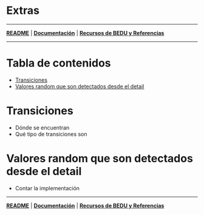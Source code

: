 # Extras

---

**[README](README.md)** | **[Documentación](documents/root.md)** | **[Recursos de BEDU y Referencias](documents/resources.md)**

---

# Tabla de contenidos

- [Transiciones](#transiciones)
- [Valores random que son detectados desde el detail](#Valores-random-que-son-detectados-desde-el-detail)

# Transiciones
- Dónde se encuentran
- Qué tipo de transiciones son

# Valores random que son detectados desde el detail
- Contar la implementación

---

**[README](README.md)** | **[Documentación](documents/root.md)** | **[Recursos de BEDU y Referencias](documents/resources.md)**
